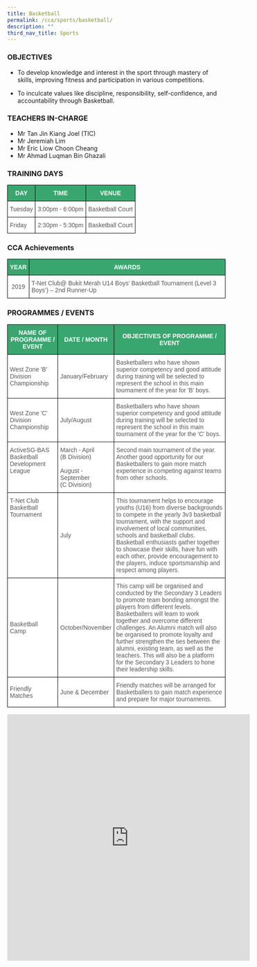 ```yaml
---
title: Basketball
permalink: /cca/sports/basketball/
description: ""
third_nav_title: Sports
---
```


### OBJECTIVES

*   To develop knowledge and interest in the sport through mastery of skills, improving fitness and participation in various competitions.&nbsp;  
    
*   To inculcate values like discipline, responsibility, self-confidence, and accountability through Basketball.  
    

  

### TEACHERS IN-CHARGE

*   Mr Tan Jin Kiang Joel (TIC)
*   Mr Jeremiah Lim
*   Mr Eric Liow Choon Cheang
*   Mr Ahmad Luqman Bin Ghazali

### TRAINING DAYS

<style type="text/css">
.tg  {border-collapse:collapse;border-spacing:0;}
.tg td{border-color:black;border-style:solid;border-width:1px;font-family:Arial, sans-serif;font-size:14px;
  overflow:hidden;padding:10px 5px;word-break:normal;}
.tg th{border-color:black;border-style:solid;border-width:1px;font-family:Arial, sans-serif;font-size:14px;
  font-weight:normal;overflow:hidden;padding:10px 5px;word-break:normal;}
.tg .tg-k0s0{background-color:#3AA66F;color:#FFF;font-weight:bold;text-align:center;vertical-align:middle}
.tg .tg-mwz3{background-color:#FFF;color:#565656;text-align:left;vertical-align:middle}
</style>
<table class="tg">
<thead>
  <tr>
    <th class="tg-k0s0"><span style="color:#FFF;background-color:#3AA66F">DAY</span></th>
    <th class="tg-k0s0"><span style="color:#FFF;background-color:#3AA66F">TIME</span></th>
    <th class="tg-k0s0"><span style="color:#FFF;background-color:#3AA66F">VENUE</span></th>
  </tr>
</thead>
<tbody>
  <tr>
    <td class="tg-mwz3"><span style="color:#565656">Tuesday</span></td>
    <td class="tg-mwz3"><span style="color:#565656">3:00pm - 6:00pm</span></td>
    <td class="tg-mwz3"><span style="color:#565656">Basketball Court</span></td>
  </tr>
  <tr>
    <td class="tg-mwz3"><span style="color:#565656">Friday</span></td>
    <td class="tg-mwz3"><span style="color:#565656">2:30pm - 5:30pm</span></td>
    <td class="tg-mwz3"><span style="color:#565656">Basketball Court</span></td>
  </tr>
</tbody>
</table>

### CCA Achievements

<style type="text/css">
.tg  {border-collapse:collapse;border-spacing:0;}
.tg td{border-color:black;border-style:solid;border-width:1px;font-family:Arial, sans-serif;font-size:14px;
  overflow:hidden;padding:10px 5px;word-break:normal;}
.tg th{border-color:black;border-style:solid;border-width:1px;font-family:Arial, sans-serif;font-size:14px;
  font-weight:normal;overflow:hidden;padding:10px 5px;word-break:normal;}
.tg .tg-k0s0{background-color:#3AA66F;color:#FFF;font-weight:bold;text-align:center;vertical-align:middle}
.tg .tg-h4ku{color:#565656;text-align:center;vertical-align:middle}
.tg .tg-v4io{color:#565656;text-align:left;vertical-align:middle}
</style>
<table class="tg">
<thead>
  <tr>
    <th class="tg-k0s0"><span style="color:#FFF;background-color:#3AA66F">YEAR</span></th>
    <th class="tg-k0s0"><span style="color:#FFF;background-color:#3AA66F">AWARDS</span></th>
  </tr>
</thead>
<tbody>
  <tr>
    <td class="tg-h4ku"><span style="color:#565656">2019</span></td>
    <td class="tg-v4io"><span style="color:#565656">T-Net Club@ Bukit Merah U14 Boys’ Basketball Tournament (Level 3 Boys’) – 2nd Runner-Up</span><br></td>
  </tr>
</tbody>
</table>

### PROGRAMMES / EVENTS

<style type="text/css">
.tg  {border-collapse:collapse;border-spacing:0;}
.tg td{border-color:black;border-style:solid;border-width:1px;font-family:Arial, sans-serif;font-size:14px;
  overflow:hidden;padding:10px 5px;word-break:normal;}
.tg th{border-color:black;border-style:solid;border-width:1px;font-family:Arial, sans-serif;font-size:14px;
  font-weight:normal;overflow:hidden;padding:10px 5px;word-break:normal;}
.tg .tg-61iw{background-color:#FFF;color:#F00;text-align:left;vertical-align:top}
.tg .tg-k0s0{background-color:#3AA66F;color:#FFF;font-weight:bold;text-align:center;vertical-align:middle}
.tg .tg-mwz3{background-color:#FFF;color:#565656;text-align:left;vertical-align:middle}
</style>
<table class="tg">
<thead>
  <tr>
    <th class="tg-k0s0"><span style="color:#FFF;background-color:#3AA66F">NAME OF PROGRAMME / EVENT</span></th>
    <th class="tg-k0s0"><span style="color:#FFF;background-color:#3AA66F">DATE / MONTH</span></th>
    <th class="tg-k0s0"><span style="color:#FFF;background-color:#3AA66F">OBJECTIVES OF PROGRAMME / EVENT</span></th>
  </tr>
</thead>
<tbody>
  <tr>
    <td class="tg-mwz3"><span style="color:#565656">West Zone 'B' Division Championship</span></td>
    <td class="tg-mwz3"><span style="color:#565656">January/February</span></td>
    <td class="tg-mwz3"><span style="color:#565656">Basketballers who have shown superior competency and good attitude during training will be selected to represent the school in this main tournament of the year for 'B' boys.</span></td>
  </tr>
  <tr>
    <td class="tg-mwz3"><span style="color:#565656">West Zone 'C' Division Championship</span></td>
    <td class="tg-mwz3"><span style="color:#565656">July/August</span></td>
    <td class="tg-mwz3"><span style="color:#565656">Basketballers who have shown superior competency and good attitude during training will be selected to represent the school in this main tournament of the year for the 'C' boys.</span></td>
  </tr>
  <tr>
    <td class="tg-61iw"><span style="color:#565656">ActiveSG-BAS Basketball Development League </span></td>
    <td class="tg-61iw"><span style="color:#565656">March - April</span><br><span style="color:#565656">(B Division)</span><br><br><span style="color:#565656">August -September</span><br><span style="color:#565656">(C Division) </span></td>
    <td class="tg-61iw"><span style="color:#565656">Second main tournament of the year. Another good opportunity for our Basketballers to gain more match experience in competing against teams from other schools. </span></td>
  </tr>
  <tr>
    <td class="tg-61iw"><span style="color:#565656">T-Net Club Basketball Tournament </span></td>
    <td class="tg-mwz3"><span style="color:#565656">July</span></td>
    <td class="tg-61iw"><span style="color:#565656">This tournament helps to encourage youths (U16) from diverse backgrounds to compete in the yearly 3v3 basketball tournament, with the support and involvement of local communities, schools and basketball clubs. Basketball enthusiasts gather together to showcase their skills, have fun with each other, provide encouragement to the players, induce sportsmanship and respect among players. </span></td>
  </tr>
  <tr>
    <td class="tg-mwz3"><span style="color:#565656">Basketball Camp</span></td>
    <td class="tg-mwz3"><span style="color:#565656">October/November </span></td>
    <td class="tg-mwz3"><span style="color:#565656">This camp will be organised and conducted by the Secondary 3 Leaders to promote team bonding amongst the players from different levels. Basketballers will learn to work together and overcome different challenges. An Alumni match will also be organised to promote loyalty and further strengthen the ties between the alumni, existing team, as well as the teachers. This will also be a platform for the Secondary 3 Leaders to hone their leadership skills.</span></td>
  </tr>
  <tr>
    <td class="tg-mwz3"><span style="color:#565656">Friendly Matches</span></td>
    <td class="tg-mwz3"><span style="color:#565656">June &amp; December</span></td>
    <td class="tg-mwz3"><span style="color:#565656">Friendly matches will be arranged for Basketballers to gain match experience and prepare for major tournaments.</span></td>
  </tr>
</tbody>
</table>

<iframe allowfullscreen="true" height="569" width="560" frameborder="0" src="https://docs.google.com/presentation/d/e/2PACX-1vSsL6szEX85WL6_fvWHfEj-EL8m3IAb0fqgwF56ORMKpcF5l-iVK_3dfHiYqtxHwP1f4P9hjKI4r2IK/embed?start=true&amp;loop=true&amp;delayms=3000"></iframe>